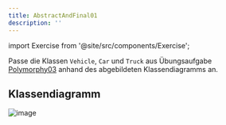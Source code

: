 ```yaml
---
title: AbstractAndFinal01
description: ''
---
```


import Exercise from '@site/src/components/Exercise';

Passe die Klassen `Vehicle`, `Car` und `Truck` aus Übungsaufgabe
[Polymorphy03](../polymorphy/polymorphy03.md) anhand des abgebildeten
Klassendiagramms an.

## Klassendiagramm
![image](https://user-images.githubusercontent.com/47243617/208054495-bc672966-749b-41f8-8448-06f773f04a61.png)

<Exercise pullRequest="45" branchSuffix="abstract-and-final/01" />
